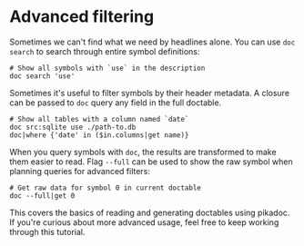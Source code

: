 # Advanced filtering

Sometimes we can't find what we need by headlines alone. You can use `doc search` to search through entire symbol definitions:

```nushell
# Show all symbols with `use` in the description
doc search 'use'
```

Sometimes it's useful to filter symbols by their header metadata. A closure can be passed to `doc` query any field in the full doctable.

```nushell
# Show all tables with a column named `date`
doc src:sqlite use ./path-to.db
doc|where {'date' in ($in.columns|get name)}
```

When you query symbols with `doc`, the results are transformed to make them easier to read. Flag `--full` can be used to show the raw symbol when planning queries for advanced filters:

```nushell
# Get raw data for symbol 0 in current doctable
doc --full|get 0
```

This covers the basics of reading and generating doctables using pikadoc. If you're curious about more advanced usage, feel free to keep working through this tutorial.
